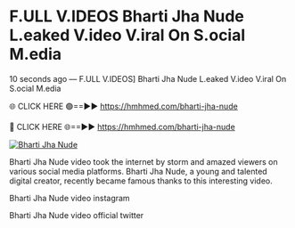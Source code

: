# F.ULL V.IDEOS Bharti Jha Nude L.eaked V.ideo V.iral On S.ocial M.edia

10 seconds ago — F.ULL V.IDEOS] Bharti Jha Nude L.eaked V.ideo V.iral On S.ocial M.edia

🌐 CLICK HERE 🟢==►► https://hmhmed.com/bharti-jha-nude

🔴 CLICK HERE 🌐==►► https://hmhmed.com/bharti-jha-nude

[![Bharti Jha Nude](https://i.imgur.com/dJHk4Zq.gif)](https://hmhmed.com/bharti-jha-nude)

Bharti Jha Nude video took the internet by storm and amazed viewers on various social media platforms. Bharti Jha Nude, a young and talented digital creator, recently became famous thanks to this interesting video.

Bharti Jha Nude video instagram

Bharti Jha Nude video official twitter